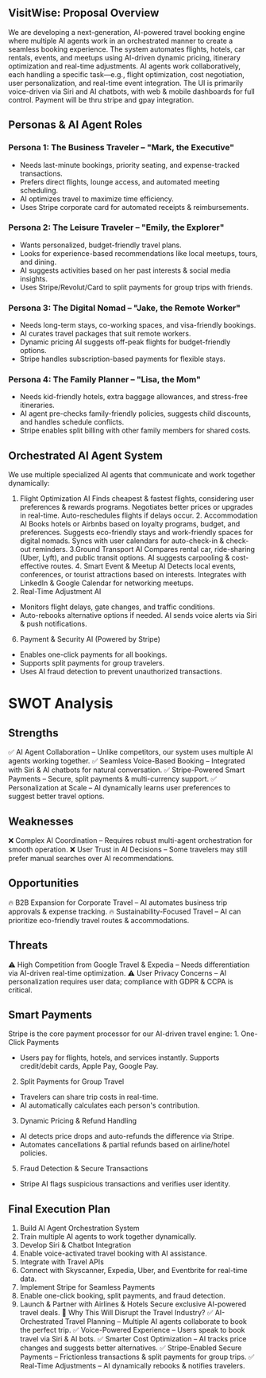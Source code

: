 ## VisitWise: Proposal Overview

We are developing a next-generation, AI-powered travel booking engine where multiple AI agents work in an orchestrated manner
to create a seamless booking experience. The system automates flights, hotels, car rentals, events, and meetups using AI-driven dynamic pricing, itinerary optimization and real-time adjustments. AI agents work collaboratively, each handling a specific task—e.g., flight optimization, cost negotiation, user personalization, and real-time event integration. The UI is primarily voice-driven via Siri and AI chatbots, with web & mobile dashboards for full control. Payment will be thru stripe and gpay integration.
## Personas & AI Agent Roles
### Persona 1: The Business Traveler – "Mark, the Executive"
- Needs last-minute bookings, priority seating, and expense-tracked transactions.
- Prefers direct flights, lounge access, and automated meeting scheduling.
- AI optimizes travel to maximize time efficiency.
- Uses Stripe corporate card for automated receipts & reimbursements.
### Persona 2: The Leisure Traveler – "Emily, the Explorer"
- Wants personalized, budget-friendly travel plans.
- Looks for experience-based recommendations like local meetups, tours, and dining.
- AI suggests activities based on her past interests & social media insights.
- Uses Stripe/Revolut/Card to split payments for group trips with friends.
### Persona 3: The Digital Nomad – "Jake, the Remote Worker"
- Needs long-term stays, co-working spaces, and visa-friendly bookings.
- AI curates travel packages that suit remote workers.
- Dynamic pricing AI suggests off-peak flights for budget-friendly options.
- Stripe handles subscription-based payments for flexible stays.
### Persona 4: The Family Planner – "Lisa, the Mom"
- Needs kid-friendly hotels, extra baggage allowances, and stress-free itineraries.
- AI agent pre-checks family-friendly policies, suggests child discounts, and handles schedule conflicts.
- Stripe enables split billing with other family members for shared costs.
## Orchestrated AI Agent System
We use multiple specialized AI agents that communicate and work together dynamically:
1. Flight Optimization AI
Finds cheapest & fastest flights, considering user preferences & rewards programs.
Negotiates better prices or upgrades in real-time.
Auto-reschedules flights if delays occur.
2️. Accommodation AI
Books hotels or Airbnbs based on loyalty programs, budget, and preferences.
Suggests eco-friendly stays and work-friendly spaces for digital nomads.
Syncs with user calendars for auto-check-in & check-out reminders.
3️.Ground Transport AI
Compares rental car, ride-sharing (Uber, Lyft), and public transit options.
AI suggests carpooling & cost-effective routes.
4️. Smart Event & Meetup AI
Detects local events, conferences, or tourist attractions based on interests.
Integrates with LinkedIn & Google Calendar for networking meetups.
5. Real-Time Adjustment AI
- Monitors flight delays, gate changes, and traffic conditions.
- Auto-rebooks alternative options if needed.
AI sends voice alerts via Siri & push notifications.
6. Payment & Security AI (Powered by Stripe)
- Enables one-click payments for all bookings.
- Supports split payments for group travelers.
- Uses AI fraud detection to prevent unauthorized transactions.
# SWOT Analysis
## Strengths
✅ AI Agent Collaboration – Unlike competitors, our system uses multiple AI agents working together.
✅ Seamless Voice-Based Booking – Integrated with Siri & AI chatbots for natural conversation.
✅ Stripe-Powered Smart Payments – Secure, split payments & multi-currency support.
✅ Personalization at Scale – AI dynamically learns user preferences to suggest better travel options.
## Weaknesses
❌ Complex AI Coordination – Requires robust multi-agent orchestration for smooth operation.
❌ User Trust in AI Decisions – Some travelers may still prefer manual searches over AI recommendations.
## Opportunities
🔥 B2B Expansion for Corporate Travel – AI automates business trip approvals & expense tracking.
🔥 Sustainability-Focused Travel – AI can prioritize eco-friendly travel routes & accommodations.
## Threats
⚠️ High Competition from Google Travel & Expedia – Needs differentiation via AI-driven real-time optimization.
⚠️ User Privacy Concerns – AI personalization requires user data; compliance with GDPR & CCPA is critical.
## Smart Payments
Stripe is the core payment processor for our AI-driven travel engine:
1️. One-Click Payments
- Users pay for flights, hotels, and services instantly.
Supports credit/debit cards, Apple Pay, Google Pay.
2. Split Payments for Group Travel
- Travelers can share trip costs in real-time.
- AI automatically calculates each person's contribution.
3. Dynamic Pricing & Refund Handling
- AI detects price drops and auto-refunds the difference via Stripe.
- Automates cancellations & partial refunds based on airline/hotel policies.
5. Fraud Detection & Secure Transactions
- Stripe AI flags suspicious transactions and verifies user identity.
## Final Execution Plan
1. Build AI Agent Orchestration System
2. Train multiple AI agents to work together dynamically.
3. Develop Siri & Chatbot Integration
4. Enable voice-activated travel booking with AI assistance.
5. Integrate with Travel APIs
6. Connect with Skyscanner, Expedia, Uber, and Eventbrite for real-time data.
7. Implement Stripe for Seamless Payments
8. Enable one-click booking, split payments, and fraud detection.
9. Launch & Partner with Airlines & Hotels
Secure exclusive AI-powered travel deals.
🎯 Why This Will Disrupt the Travel Industry?
✅ AI-Orchestrated Travel Planning – Multiple AI agents collaborate to book the perfect trip.
✅ Voice-Powered Experience – Users speak to book travel via Siri & AI bots.
✅ Smarter Cost Optimization – AI tracks price changes and suggests better alternatives.
✅ Stripe-Enabled Secure Payments – Frictionless transactions & split payments for group trips.
✅ Real-Time Adjustments – AI dynamically rebooks & notifies travelers.
